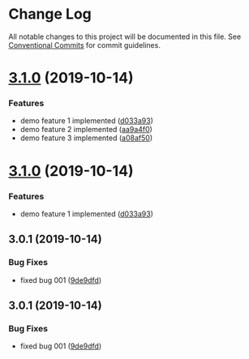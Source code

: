 # Change Log

All notable changes to this project will be documented in this file.
See [Conventional Commits](https://conventionalcommits.org) for commit guidelines.

# [3.1.0](https://github.com/mpvineesh/lerna-demo/tree/master/packages/module/compare/v1.6.1...v3.1.0) (2019-10-14)


### Features

* demo feature 1 implemented ([d033a93](https://github.com/mpvineesh/lerna-demo/tree/master/packages/module/commit/d033a93))
* demo feature 2 implemented ([aa9a4f0](https://github.com/mpvineesh/lerna-demo/tree/master/packages/module/commit/aa9a4f0))
* demo feature 3 implemented ([a08af50](https://github.com/mpvineesh/lerna-demo/tree/master/packages/module/commit/a08af50))





# [3.1.0](https://github.com/mpvineesh/lerna-demo/tree/master/packages/module/compare/v1.6.1...v3.1.0) (2019-10-14)


### Features

* demo feature 1 implemented ([d033a93](https://github.com/mpvineesh/lerna-demo/tree/master/packages/module/commit/d033a93))





## 3.0.1 (2019-10-14)


### Bug Fixes

* fixed bug 001 ([9de9dfd](https://github.com/mpvineesh/lerna-demo/tree/master/packages/module/commit/9de9dfd))





## 3.0.1 (2019-10-14)


### Bug Fixes

* fixed bug 001 ([9de9dfd](https://github.com/mpvineesh/lerna-demo/tree/master/packages/module/commit/9de9dfd))
